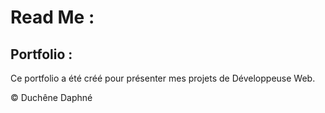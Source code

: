 # Read Me :
## Portfolio :

Ce portfolio a été créé pour présenter mes projets de Développeuse Web.

&copy; Duchêne Daphné
